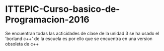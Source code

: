 # ITTEPIC-Curso-basico-de-Programacion-2016

Se encuentran todas las acticidades de clase de la unidad 3 se ha usado el 'borland c++' de la escuela es por ello que se encuentra en una version obsoleta de c++
